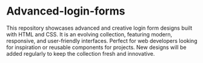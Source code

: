 # Advanced-login-forms
This repository showcases advanced and creative login form designs built with HTML and CSS. It is an evolving collection, featuring modern, responsive, and user-friendly interfaces. Perfect for web developers looking for inspiration or reusable components for projects. New designs will be added regularly to keep the collection fresh and innovative.
